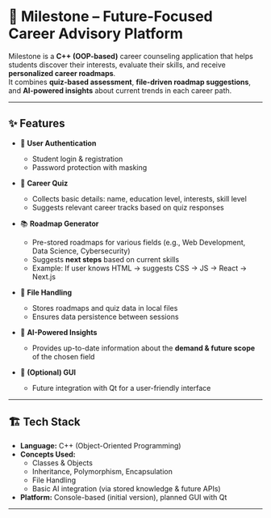 # 🌟 Milestone – Future-Focused Career Advisory Platform

Milestone is a **C++ (OOP-based)** career counseling application that helps students discover their interests, evaluate their skills, and receive **personalized career roadmaps**.  
It combines **quiz-based assessment**, **file-driven roadmap suggestions**, and **AI-powered insights** about current trends in each career path.

---

## ✨ Features
- 🔑 **User Authentication**
  - Student login & registration  
  - Password protection with masking  

- 📝 **Career Quiz**
  - Collects basic details: name, education level, interests, skill level  
  - Suggests relevant career tracks based on quiz responses  

- 📚 **Roadmap Generator**
  - Pre-stored roadmaps for various fields (e.g., Web Development, Data Science, Cybersecurity)  
  - Suggests **next steps** based on current skills  
  - Example: If user knows HTML → suggests CSS → JS → React → Next.js  

- 📂 **File Handling**
  - Stores roadmaps and quiz data in local files  
  - Ensures data persistence between sessions  

- 🤖 **AI-Powered Insights**
  - Provides up-to-date information about the **demand & future scope** of the chosen field  

- 🎨 **(Optional) GUI**
  - Future integration with Qt for a user-friendly interface  

---

## 🏗️ Tech Stack
- **Language:** C++ (Object-Oriented Programming)  
- **Concepts Used:**
  - Classes & Objects  
  - Inheritance, Polymorphism, Encapsulation  
  - File Handling  
  - Basic AI integration (via stored knowledge & future APIs)  
- **Platform:** Console-based (initial version), planned GUI with Qt  

---
